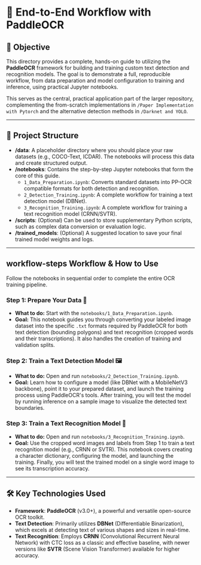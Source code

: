 # 🚀 End-to-End Workflow with PaddleOCR

## 🎯 Objective

This directory provides a complete, hands-on guide to utilizing the **PaddleOCR** framework for building and training custom text detection and recognition models. The goal is to demonstrate a full, reproducible workflow, from data preparation and model configuration to training and inference, using practical Jupyter notebooks.

This serves as the central, practical application part of the larger repository, complementing the from-scratch implementations in `/Paper Implementation with Pytorch` and the alternative detection methods in `/Darknet and YOLO`.

---

## 📂 Project Structure

-   **/data**: A placeholder directory where you should place your raw datasets (e.g., COCO-Text, ICDAR). The notebooks will process this data and create structured output.
-   **/notebooks**: Contains the step-by-step Jupyter notebooks that form the core of this guide.
    -   `1_Data_Preparation.ipynb`: Converts standard datasets into PP-OCR compatible formats for both detection and recognition.
    -   `2_Detection_Training.ipynb`: A complete workflow for training a text detection model (DBNet).
    -   `3_Recognition_Training.ipynb`: A complete workflow for training a text recognition model (CRNN/SVTR).
-   **/scripts**: (Optional) Can be used to store supplementary Python scripts, such as complex data conversion or evaluation logic.
-   **/trained_models**: (Optional) A suggested location to save your final trained model weights and logs.

---

##  workflow-steps Workflow & How to Use

Follow the notebooks in sequential order to complete the entire OCR training pipeline.

### Step 1: Prepare Your Data 📝

-   **What to do:** Start with the `notebooks/1_Data_Preparation.ipynb`.
-   **Goal:** This notebook guides you through converting your labeled image dataset into the specific `.txt` formats required by PaddleOCR for both text detection (bounding polygons) and text recognition (cropped words and their transcriptions). It also handles the creation of training and validation splits.

### Step 2: Train a Text Detection Model 🖼️

-   **What to do:** Open and run `notebooks/2_Detection_Training.ipynb`.
-   **Goal:** Learn how to configure a model (like DBNet with a MobileNetV3 backbone), point it to your prepared dataset, and launch the training process using PaddleOCR's tools. After training, you will test the model by running inference on a sample image to visualize the detected text boundaries.

### Step 3: Train a Text Recognition Model 🔡

-   **What to do:** Open and run `notebooks/3_Recognition_Training.ipynb`.
-   **Goal:** Use the cropped word images and labels from Step 1 to train a text recognition model (e.g., CRNN or SVTR). This notebook covers creating a character dictionary, configuring the model, and launching the training. Finally, you will test the trained model on a single word image to see its transcription accuracy.

---

## 🛠️ Key Technologies Used

-   **Framework**: **PaddleOCR** (v3.0+), a powerful and versatile open-source OCR toolkit.
-   **Text Detection**: Primarily utilizes **DBNet** (Differentiable Binarization), which excels at detecting text of various shapes and sizes in real-time.
-   **Text Recognition**: Employs **CRNN** (Convolutional Recurrent Neural Network) with CTC loss as a classic and effective baseline, with newer versions like **SVTR** (Scene Vision Transformer) available for higher accuracy.
